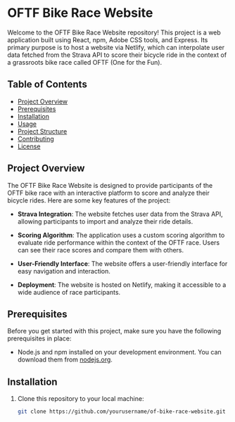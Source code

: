# OFTF Bike Race Website

Welcome to the OFTF Bike Race Website repository! This project is a web application built using React, npm, Adobe CSS tools, and Express. Its primary purpose is to host a website via Netlify, which can interpolate user data fetched from the Strava API to score their bicycle ride in the context of a grassroots bike race called OFTF (One for the Fun).

## Table of Contents
- [Project Overview](#project-overview)
- [Prerequisites](#prerequisites)
- [Installation](#installation)
- [Usage](#usage)
- [Project Structure](#project-structure)
- [Contributing](#contributing)
- [License](#license)

## Project Overview

The OFTF Bike Race Website is designed to provide participants of the OFTF bike race with an interactive platform to score and analyze their bicycle rides. Here are some key features of the project:

- **Strava Integration**: The website fetches user data from the Strava API, allowing participants to import and analyze their ride details.

- **Scoring Algorithm**: The application uses a custom scoring algorithm to evaluate ride performance within the context of the OFTF race. Users can see their race scores and compare them with others.

- **User-Friendly Interface**: The website offers a user-friendly interface for easy navigation and interaction.

- **Deployment**: The website is hosted on Netlify, making it accessible to a wide audience of race participants.

## Prerequisites

Before you get started with this project, make sure you have the following prerequisites in place:

- Node.js and npm installed on your development environment. You can download them from [nodejs.org](https://nodejs.org/).

## Installation

1. Clone this repository to your local machine:
   ```bash
   git clone https://github.com/yourusername/of-bike-race-website.git
